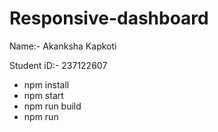 # Responsive-dashboard

Name:- Akanksha Kapkoti

Student iD:- 237122607

- npm install
- npm start
- npm run build
- npm run
